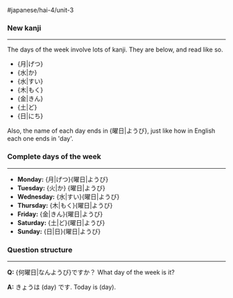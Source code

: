 #japanese/hai-4/unit-3

### New kanji
---
The days of the week involve lots of kanji. They are below, and read like so.

- {月|げつ}
- {水|か} 
- {水|すい}
- {木|もく}
- {金|きん}
- {土|ど}
- {日|にち}

Also, the name of each day ends in {曜日|ようび}, just like how in English each one ends in 'day'. 


### Complete days of the week
---
- **Monday:** {月|げつ}{曜日|ようび} 
- **Tuesday:** {火|か} {曜日|ようび} 
- **Wednesday:** {水|すい}{曜日|ようび} 
- **Thursday:** {木|もく}{曜日|ようび}
- **Friday:** {金|きん}{曜日|ようび}
- **Saturday:** {土|ど}{曜日|ようび}
- **Sunday:** {日|日}{曜日|ようび}


### Question structure
---
**Q:** {何曜日|なんようび}ですか？
What day of the week is it?

**A:** きょうは (day) です.
Today is (day).